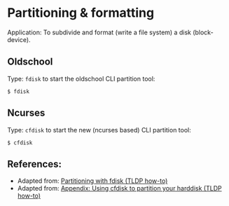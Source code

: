 # Partitioning & formatting

Application: To subdivide and format (write a file system) a disk (block-device).


## Oldschool

Type: `fdisk` to start the oldschool CLI partition tool:

```shell
$ fdisk
```


## Ncurses

Type: `cfdisk` to start the new (ncurses based) CLI partition tool:

```shell
$ cfdisk
```


## References:

- Adapted from: [Partitioning with fdisk (TLDP how-to)][1]
- Adapted from: [Appendix: Using cfdisk to partition your harddisk (TLDP how-to)][2]


<!-- REFERENCES -->
[1]:http://tldp.org/HOWTO/Partition/fdisk_partitioning.html
[2]:http://www.tldp.org/HOWTO/IBM7248-HOWTO/cfdisk.html
